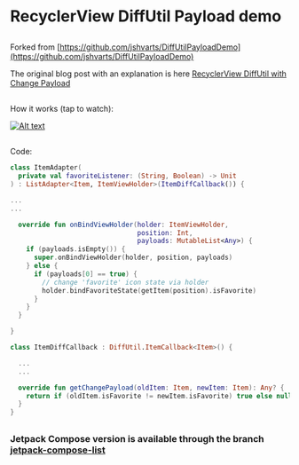 # RecyclerView DiffUtil Payload demo

##
Forked from [https://github.com/jshvarts/DiffUtilPayloadDemo](https://github.com/jshvarts/DiffUtilPayloadDemo)

The original blog post with an explanation is here [RecyclerView DiffUtil with Change Payload](https://www.valueof.io/blog/recyclerview-diffutil-change-payloads)
##

How it works (tap to watch):

[![Alt text](https://img.youtube.com/vi/K-YKBO_fbO4/0.jpg)](https://youtube.com/shorts/K-YKBO_fbO4)

##

Code:
```kotlin
class ItemAdapter(
  private val favoriteListener: (String, Boolean) -> Unit
) : ListAdapter<Item, ItemViewHolder>(ItemDiffCallback()) {

...
...

  override fun onBindViewHolder(holder: ItemViewHolder,
                                position: Int,
                                payloads: MutableList<Any>) {
    if (payloads.isEmpty()) {
      super.onBindViewHolder(holder, position, payloads)
    } else {
      if (payloads[0] == true) {
        // change 'favorite' icon state via holder
        holder.bindFavoriteState(getItem(position).isFavorite)
      }
    }
  }

}
```

```kotlin
class ItemDiffCallback : DiffUtil.ItemCallback<Item>() {

  ...
  ...

  override fun getChangePayload(oldItem: Item, newItem: Item): Any? {
    return if (oldItem.isFavorite != newItem.isFavorite) true else null
  }
}

```
##

### Jetpack Compose version is available through the branch [jetpack-compose-list](https://github.com/mobiledevpro/DiffUtilPayloadDemo/tree/jetpack-compose-list)
